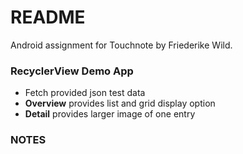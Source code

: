 # README #

Android assignment for Touchnote by Friederike Wild.

### RecyclerView Demo App ###

* Fetch provided json test data
* **Overview** provides list and grid display option
* **Detail** provides larger image of one entry

### NOTES ###
